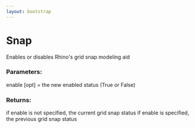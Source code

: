 ```yaml
---
layout: bootstrap
---
```


# Snap

Enables or disables Rhino's grid snap modeling aid
          

### Parameters:

enable [opt] = the new enabled status (True or False)
        

### Returns:


if enable is not specified, the current grid snap status
if enable is specified, the previous grid snap status  
        


